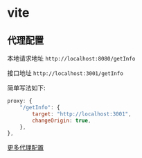# vite

## 代理配置

本地请求地址 `http://localhost:8080/getInfo`

接口地址 `http://localhost:3001/getInfo`

简单写法如下:

```js
proxy: {
    "/getInfo": {
        target: "http://localhost:3001",
        changeOrigin: true,
    },
},
```

[更多代理配置](https://cn.vitejs.dev/config/server-options.html#server-proxy)
